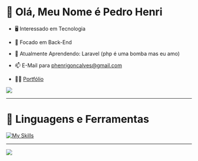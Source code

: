 # 👋 Olá, Meu Nome é Pedro Henri

- 🖥️ Interessado em Tecnologia                                           
- 👀 Focado em Back-End
- 🌱 Atualmente Aprendendo: Laravel (php é uma bomba mas eu amo)
- 📫 E-Mail para phenrigoncalves@gmail.com

- 🧑‍💻 [Portfólio](https://pedrohenri.com.br/) 



<img src="https://github-readme-stats-git-masterrstaa-rickstaa.vercel.app/api?username=Pedrenri&theme=dark">



---
# 🧰 Linguagens e Ferramentas

[![My Skills](https://skillicons.dev/icons?i=html,css,js,ts,react,next,vue,tailwind,nodejs,php,laravel,py,cs,mysql,mongodb,docker&perline=50)](https://pedrohenri.com.br/)

---

<img src="https://github-profile-summary-cards.vercel.app/api/cards/profile-details?username=Pedrenri&theme=github_dark">
